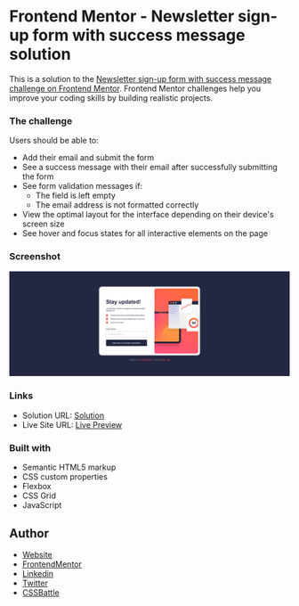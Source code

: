 # Frontend Mentor - Newsletter sign-up form with success message solution

This is a solution to the [Newsletter sign-up form with success message challenge on Frontend Mentor](https://www.frontendmentor.io/challenges/newsletter-signup-form-with-success-message-3FC1AZbNrv). Frontend Mentor challenges help you improve your coding skills by building realistic projects.

### The challenge

Users should be able to:

- Add their email and submit the form
- See a success message with their email after successfully submitting the form
- See form validation messages if:
  - The field is left empty
  - The email address is not formatted correctly
- View the optimal layout for the interface depending on their device's screen size
- See hover and focus states for all interactive elements on the page

### Screenshot

![](./assets/images/screenshot.png)

### Links

- Solution URL: [Solution](https://github.com/DejanSheki/FrontendMentor-challenges/tree/main/newsletter-sign-up-with-success-message-main)
- Live Site URL: [Live Preview](https://dejansheki.github.io/FrontendMentor-challenges/newsletter-sign-up-with-success-message-main/)

### Built with

- Semantic HTML5 markup
- CSS custom properties
- Flexbox
- CSS Grid
- JavaScript

## Author

- [Website](https://www.dejanlukic.com)
- [FrontendMentor](https://www.frontendmentor.io/profile/DejanSheki)
- [Linkedin](https://www.linkedin.com/in/dejansheki/)
- [Twitter](https://twitter.com/DejanSheki)
- [CSSBattle](https://cssbattle.dev/player/dejansheki)

